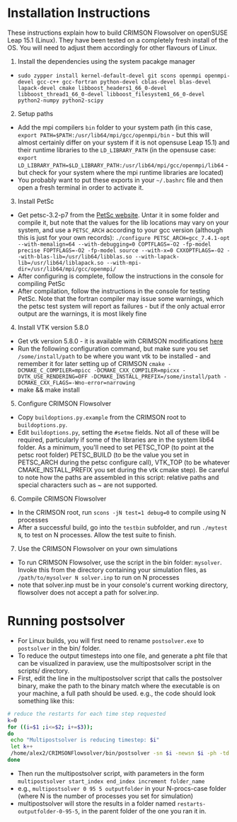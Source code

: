 # Installation Instructions

These instructions explain how to build CRIMSON Flowsolver on openSUSE Leap 15.1 (Linux). They have been tested on a completely fresh install of the OS. You will need to adjust them accordingly for other flavours of Linux.
    
1. Install the dependencies using the system pacakge manager
 - `sudo zypper install kernel-default-devel git scons openmpi openmpi-devel gcc-c++ gcc-fortran python-devel cblas-devel blas-devel lapack-devel cmake libboost_headers1_66_0-devel libboost_thread1_66_0-devel libboost_filesystem1_66_0-devel python2-numpy python2-scipy`
2. Setup paths
 - Add the mpi compilers `bin` folder to your system path (in this case, `export PATH=$PATH:/usr/lib64/mpi/gcc/openmpi/bin` - but this will almost certainly differ on your system if it is not opensuse Leap 15.1) and their runtime libraries to the `LD_LIBRARY_PATH` (in the opensuse case: `export LD_LIBRARY_PATH=$LD_LIBRARY_PATH:/usr/lib64/mpi/gcc/openmpi/lib64` - but check for your system where the mpi runtime libraries are located)
 - You probably want to put these exports in your `~/.bashrc` file and then open a fresh terminal in order to activate it.
3. Install PetSc
 - Get petsc-3.2-p7 from the [PetSc website](https://www.mcs.anl.gov/petsc/download/index.html). Untar it in some folder and compile it, but note that the values for the lib locations may vary on your system, and use a `PETSC_ARCH` according to your gcc version (although this is just for your own records): `./configure PETSC_ARCH=gcc_7.4.1-opt --with-memalign=64 --with-debugging=0 COPTFLAGS=-O2 -fp-model precise FOPTFLAGS=-O2 -fp-model source --with-x=0 CXXOPTFLAGS=-O2 --with-blas-lib=/usr/lib64/libblas.so --with-lapack-lib=/usr/lib64/liblapack.so --with-mpi-dir=/usr/lib64/mpi/gcc/openmpi/`
 - After configuring is complete, follow the instructions in the console for compiling PetSc
 - After compilation, follow the instructions in the console for testing PetSc. Note that the fortran compiler may issue some warnings, which the petsc test system will report as failures - but if the only actual error output are the warnings, it is most likely fine
4. Install VTK version 5.8.0
 - Get vtk version 5.8.0 - it is available with CRIMSON modifications [here](https://github.com/carthurs/VTK-5.8.0)
 - Run the following configuration command, but make sure you set `/some/install/path` to be where you want vtk to be installed - and remember it for later setting up of CRIMSON `cmake -DCMAKE_C_COMPILER=mpicc -DCMAKE_CXX_COMPILER=mpicxx -DVTK_USE_RENDERING=OFF -DCMAKE_INSTALL_PREFIX=/some/install/path -DCMAKE_CXX_FLAGS=-Wno-error=narrowing`
 - make && make install
5. Configure CRIMSON Flowsolver
 - Copy `buildoptions.py.example` from the CRIMSON root to `buildoptions.py`.
 - Edit `buildoptions.py`, setting the `#setme` fields. Not all of these will be required, particularly if some of the libraries are in the system lib64 folder. As a minimum, you'll need to set PETSC_TOP (to point at the petsc root folder) PETSC_BUILD (to be the value you set in PETSC_ARCH during the petsc configure call), VTK_TOP (to be whatever CMAKE_INSTALL_PREFIX you set during the vtk cmake step). Be careful to note how the paths are assembled in this script: relative paths and special characters such as ~ are not supported.
6. Compile CRIMSON Flowsolver
 - In the CRIMSON root, run `scons -jN test=1 debug=0` to compile using N processes
 - After a successful build, go into the `testbin` subfolder, and run `./mytest N`, to test on N processes. Allow the test suite to finish.
7. Use the CRIMSON Flowsolver on your own simulations
 - To run CRIMSON Flowsolver, use the script in the bin folder: `mysolver`. Invoke this from the directory containing your simulation files, as `/path/to/mysolver N solver.inp` to run on N processes
 - note that solver.inp must be in your console's current working directory, flowsolver does not accept a path for solver.inp.
 
 # Running postsolver
 - For Linux builds, you will first need to rename `postsolver.exe` to `postsolver` in the bin/ folder.
 - To reduce the output timesteps into one file, and generate a pht file that can be visualized in paraview, use the multipostsolver script in the scripts/ directory.
 - First, edit the line in the multipostsolver script that calls the postsolver binary, make the path to the binary match where the executable is on your machine, a full path should be used. e.g., the code should look something like this:
 ```sh
 # reduce the restarts for each time step requested
k=0
for ((i=$1 ;i<=$2; i+=$3));
do
  echo "Multipostsolver is reducing timestep: $i"
  let k++
  /home/alex2/CRIMSONFlowsolver/bin/postsolver -sn $i -newsn $i -ph -td -bflux -wss $5 $6 $7 $8 $9 $10 $11
done
```
 - Then run the multipostsolver script, with parameters in the form `multipostsolver start_index end_index increment folder_name`
 - e.g.,  `multipostsolver 0 95 5 outputfolder` in your N-procs-case folder (where N is the number of processes you set for simulation)
 - multipostsolver will store the results in a folder named `restarts-outputfolder-0-95-5`, in the parent folder of the one you ran it in.
